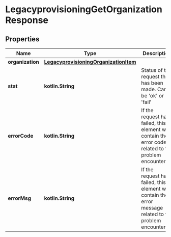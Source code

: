 
# LegacyprovisioningGetOrganizationResponse

## Properties
Name | Type | Description | Notes
------------ | ------------- | ------------- | -------------
**organization** | [**LegacyprovisioningOrganizationItem**](LegacyprovisioningOrganizationItem.md) |  | 
**stat** | **kotlin.String** | Status of the request that has been made. Can be &#39;ok&#39; or &#39;fail&#39; |  [optional]
**errorCode** | **kotlin.String** | If the request has failed, this element will contain the error code related to the problem encountered. |  [optional]
**errorMsg** | **kotlin.String** | If the request has failed, this element will contain the error message related to the problem encountered. |  [optional]



